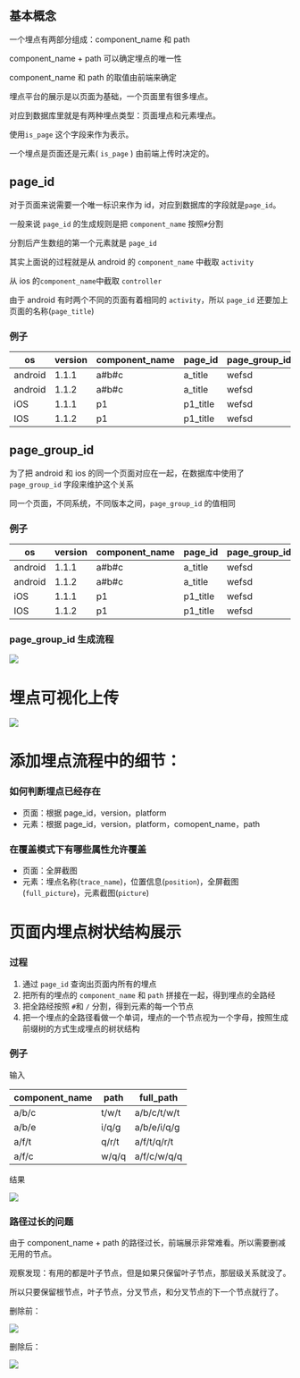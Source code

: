 ## 基本概念

一个埋点有两部分组成：component_name 和 path

component_name + path 可以确定埋点的唯一性

component_name 和 path 的取值由前端来确定

埋点平台的展示是以页面为基础，一个页面里有很多埋点。

对应到数据库里就是有两种埋点类型：页面埋点和元素埋点。

使用`is_page` 这个字段来作为表示。

一个埋点是页面还是元素( `is_page` ) 由前端上传时决定的。

## page_id

对于页面来说需要一个唯一标识来作为 id，对应到数据库的字段就是`page_id`。

一般来说 `page_id` 的生成规则是把 `component_name` 按照`#`分割

分割后产生数组的第一个元素就是 `page_id`

其实上面说的过程就是从 android 的 `component_name` 中截取 `activity`

从 ios 的`component_name`中截取 `controller`

由于 android 有时两个不同的页面有着相同的 `activity`，所以 `page_id` 还要加上页面的名称(`page_title`)

### 例子

| os | version | component_name | page_id | page_group_id |
|  ----  | ----  | ----  | ----  | ----  |
| android | 1.1.1 | a#b#c | a_title | wefsd |
| android | 1.1.2 | a#b#c | a_title | wefsd |
| iOS | 1.1.1 | p1 | p1_title | wefsd |
| IOS | 1.1.2 | p1 | p1_title | wefsd |

## page_group_id

为了把 android 和 ios 的同一个页面对应在一起，在数据库中使用了`page_group_id` 字段来维护这个关系

同一个页面，不同系统，不同版本之间，`page_group_id` 的值相同

### 例子

| os|version|component_name|page_id|page_group_id |
|  ----  | ----  | ----  | ----  | ----  |
| android|1.1.1|a#b#c|a_title|wefsd |
| android|1.1.2|a#b#c|a_title|wefsd |
| iOS|1.1.1|p1|p1_title|wefsd |
| IOS|1.1.2|p1|p1_title|wefsd |

### page_group_id 生成流程

![](img/page_group_id.png)

# 埋点可视化上传

![](img/upload_flow.png)

# 添加埋点流程中的细节：

### 如何判断埋点已经存在

- 页面：根据 page_id，version，platform
- 元素：根据 page_id，version，platform，comopent_name，path

### 在覆盖模式下有哪些属性允许覆盖

- 页面：全屏截图
- 元素：埋点名称(`trace_name`)，位置信息(`position`)，全屏截图(`full_picture`)，元素截图(`picture`)

# 页面内埋点树状结构展示

### 过程

1. 通过 `page_id`  查询出页面内所有的埋点
2. 把所有的埋点的 `component_name` 和 `path` 拼接在一起，得到埋点的全路经
3. 把全路经按照 `#`和 `/` 分割，得到元素的每一个节点
4. 把一个埋点的全路径看做一个单词，埋点的一个节点视为一个字母，按照生成前缀树的方式生成埋点的树状结构

### 例子

输入

| component_name|path|full_path |
|  ----  | ----  | ----  | 
| a/b/c|t/w/t|a/b/c/t/w/t |
| a/b/e|i/q/g|a/b/e/i/q/g |
| a/f/t|q/r/t|a/f/t/q/r/t |
| a/f/c|w/q/q|a/f/c/w/q/q |

结果 

![](img/tree1.png)



### 路径过长的问题

由于 component_name + path 的路径过长，前端展示非常难看。所以需要删减无用的节点。

观察发现：有用的都是叶子节点，但是如果只保留叶子节点，那层级关系就没了。

所以只要保留根节点，叶子节点，分叉节点，和分叉节点的下一个节点就行了。


删除前：

![](img/tree1.png)

删除后：

![](img/tree1.png)

